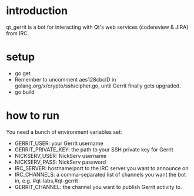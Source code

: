 # introduction
qt_gerrit is a bot for interacting with Qt's web services (codereview & JIRA)
from IRC.

# setup
* go get
* Remember to uncomment aes128cbcID in golang.org/x/crypto/ssh/cipher.go,
  until Gerrit finally gets upgraded.
* go build

# how to run

You need a bunch of environment variables set:

* GERRIT_USER: your Gerrit username
* GERRIT_PRIVATE_KEY: the path to your SSH private key for Gerrit
* NICKSERV_USER: NickServ username
* NICKSERV_PASS: NickServ password
* IRC_SERVER: hostname:port to the IRC server you want to announce on
* IRC_CHANNELS: a comma-separated list of channels you want the bot in,
  e.g. #qt-labs,#qt-gerrit
* GERRIT_CHANNEL: the channel you want to publish Gerrit activity to.
